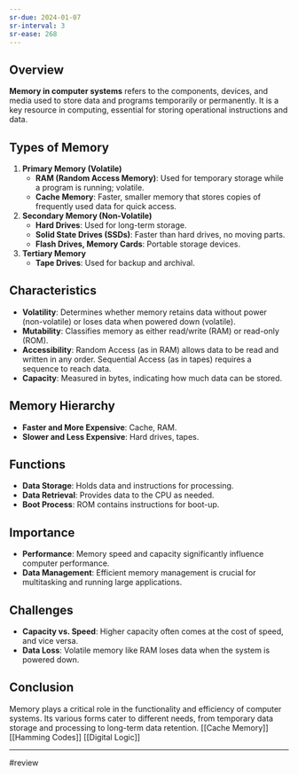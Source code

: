 ```yaml
---
sr-due: 2024-01-07
sr-interval: 3
sr-ease: 268
---
```


## Overview

**Memory in computer systems** refers to the components, devices, and media used to store data and programs temporarily or permanently. It is a key resource in computing, essential for storing operational instructions and data.

## Types of Memory

1. **Primary Memory (Volatile)**
    - **RAM (Random Access Memory)**: Used for temporary storage while a program is running; volatile.
    - **Cache Memory**: Faster, smaller memory that stores copies of frequently used data for quick access.
2. **Secondary Memory (Non-Volatile)**
    - **Hard Drives**: Used for long-term storage.
    - **Solid State Drives (SSDs)**: Faster than hard drives, no moving parts.
    - **Flash Drives, Memory Cards**: Portable storage devices.
3. **Tertiary Memory**
    - **Tape Drives**: Used for backup and archival.

## Characteristics

- **Volatility**: Determines whether memory retains data without power (non-volatile) or loses data when powered down (volatile).
- **Mutability**: Classifies memory as either read/write (RAM) or read-only (ROM).
- **Accessibility**: Random Access (as in RAM) allows data to be read and written in any order. Sequential Access (as in tapes) requires a sequence to reach data.
- **Capacity**: Measured in bytes, indicating how much data can be stored.

## Memory Hierarchy

- **Faster and More Expensive**: Cache, RAM.
- **Slower and Less Expensive**: Hard drives, tapes.

## Functions

- **Data Storage**: Holds data and instructions for processing.
- **Data Retrieval**: Provides data to the CPU as needed.
- **Boot Process**: ROM contains instructions for boot-up.

## Importance

- **Performance**: Memory speed and capacity significantly influence computer performance.
- **Data Management**: Efficient memory management is crucial for multitasking and running large applications.

## Challenges

- **Capacity vs. Speed**: Higher capacity often comes at the cost of speed, and vice versa.
- **Data Loss**: Volatile memory like RAM loses data when the system is powered down.

## Conclusion

Memory plays a critical role in the functionality and efficiency of computer systems. Its various forms cater to different needs, from temporary data storage and processing to long-term data retention.
[[Cache Memory]] [[Hamming Codes]] [[Digital Logic]]


--- 
#review 